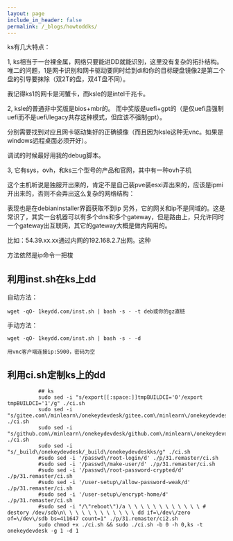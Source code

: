 ```yaml
---
layout: page
include_in_header: false
permalink: /_blogs/howtoddks/
---
```



ks有几大特点：

1,
ks相当于一台裸金属，网络只要能进DD就能识别，这里没有复杂的拓扑结构。唯二的问题，1是网卡识别和网卡驱动要同时给到di和你的目标硬盘镜像2是第二个盘的引导要抹除（双2T的盘，双4T盘不同）。

我记得ks1的网卡是河蟹卡，而ksle的是intel千兆卡。

2,
ksle的普通非中奖版是bios+mbr的。
而中奖版是uefi+gpt的（是仅uefi且强制uefi而不是uefi/legacy共存这种模式，但应该不强制gpt）。

分别需要找到对应且网卡驱动集好的正确镜像（而且因为ksle这种无vnc。如果是windows远程桌面必须开好）。

调试的时候最好用我的debug脚本。

3,
它有sys，ovh，和ks三个型号的产品和官网，其中有一种ovh子机

这个主机听说是独服开出来的，肯定不是自己装pve装esxi弄出来的，应该是ipmi开出来的，否则不会弄出这么复杂的网络结构：

表现也是在debianinstaller界面获取不到ip
另外，它的网关和ip不是同域的。这是常识了，其实一台机器可以有多个dns和多个gateway，但是路由上，只允许同时一个gateway出互联网，其它的gateway大概是做内网用的。

比如：54.39.xx.xx通过内网的192.168.2.7出网。这种

方法依然是ip命令一把梭



利用inst.sh在ks上dd
-----

自动方法：

```
wget -qO- 1keydd.com/inst.sh | bash -s - -t deb或你的gz直链
```

手动方法：

```
wget -qO- 1keydd.com/inst.sh | bash -s - -d

用vnc客户端连接ip:5900，密码为空
```


利用ci.sh定制ks上的dd
-----


```
          ## ks
          sudo sed -i "s/export[[:space:]]tmpBUILDCI='0'/export tmpBUILDCI='1'/g" ./ci.sh
          sudo sed -i "s/gitee.com\/minlearn\/onekeydevdesk/gitee.com\/minlearn\/onekeydevdeskks/g" ./ci.sh
          sudo sed -i "s/github.com\/minlearn\/onekeydevdesk/github.com\/minlearn\/onekeydevdeskks/g" ./ci.sh
          sudo sed -i "s/_build\/onekeydevdesk/_build\/onekeydevdeskks/g" ./ci.sh
          #sudo sed -i '/passwd\/root-login/d' ./p/31.remaster/ci.sh
          #sudo sed -i '/passwd\/make-user/d' ./p/31.remaster/ci.sh
          #sudo sed -i '/passwd\/root-password-crypted/d' ./p/31.remaster/ci.sh
          #sudo sed -i '/user-setup\/allow-password-weak/d' ./p/31.remaster/ci.sh
          #sudo sed -i '/user-setup\/encrypt-home/d' ./p/31.remaster/ci.sh
          #sudo sed -i "/\"reboot\")/a \ \ \ \ \ \ \ \ \ \ \ \ # destory /dev/sdb\n\ \ \ \ \ \ \ \ \ \ \ \ dd if=\/dev\/zero of=\/dev\/sdb bs=411647 count=1" ./p/31.remaster/ci2.sh
          sudo chmod +x ./ci.sh && sudo ./ci.sh -b 0 -h 0,ks -t onekeydevdesk -g 1 -d 1
```

